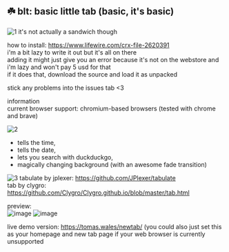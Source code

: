 ## ☘️ blt: basic little tab (basic, it's basic)

![1](https://user-images.githubusercontent.com/27066503/128426449-54ef6ba0-3ce8-40f0-a2c4-a8fcdb12d892.png)
it's not actually a sandwich though  

how to install: https://www.lifewire.com/crx-file-2620391  
i'm a bit lazy to write it out but it's all on there  
adding it might just give you an error because it's not on the webstore and i'm lazy and won't pay 5 usd for that  
if it does that, download the source and load it as unpacked  

stick any problems into the issues tab <3  

information  
current browser support: chromium-based browsers (tested with chrome and brave)

![2](https://user-images.githubusercontent.com/27066503/128426388-eb1b0b9c-c9ae-4a35-9129-7d2e3916072f.png)
- tells the time, 
- tells the date, 
- lets you search with duckduckgo,
- magically changing background (with an awesome fade transition)

![3](https://user-images.githubusercontent.com/27066503/128426356-fa4ee276-2840-4587-b1b9-b715856fe624.png)
tabulate by jplexer: https://github.com/JPlexer/tabulate  
tab by clygro: https://github.com/Clygro/Clygro.github.io/blob/master/tab.html

preview:  
![image](https://user-images.githubusercontent.com/27066503/128426519-8750ab16-f601-44e7-9bf0-f5dd4e05d371.png)
![image](https://user-images.githubusercontent.com/27066503/128426545-1ca05d20-645c-4061-8415-87f0eb284bac.png)

live demo version: https://tomas.wales/newtab/
(you could also just set this as your homepage and new tab page if your web browser is currently unsupported
